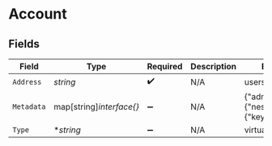 # Account


## Fields

| Field                                         | Type                                          | Required                                      | Description                                   | Example                                       |
| --------------------------------------------- | --------------------------------------------- | --------------------------------------------- | --------------------------------------------- | --------------------------------------------- |
| `Address`                                     | *string*                                      | :heavy_check_mark:                            | N/A                                           | users:001                                     |
| `Metadata`                                    | map[string]*interface{}*                      | :heavy_minus_sign:                            | N/A                                           | {"admin":true,"a":{"nested":{"key":"value"}}} |
| `Type`                                        | **string*                                     | :heavy_minus_sign:                            | N/A                                           | virtual                                       |